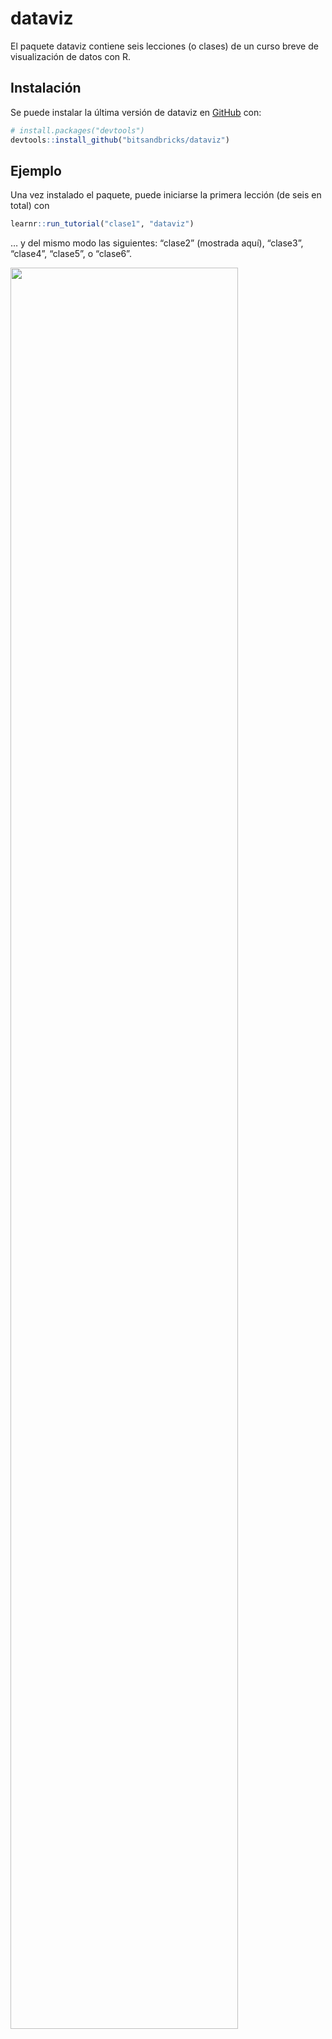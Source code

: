 
<!-- README.md is generated from README.Rmd. Please edit that file -->

# dataviz

<!-- badges: start -->

<!-- badges: end -->

El paquete dataviz contiene seis lecciones (o clases) de un curso breve
de visualización de datos con R.

## Instalación

Se puede instalar la última versión de dataviz en
[GitHub](https://github.com/) con:

``` r
# install.packages("devtools")
devtools::install_github("bitsandbricks/dataviz")
```

## Ejemplo

Una vez instalado el paquete, puede iniciarse la primera lección (de
seis en total) con

``` r
learnr::run_tutorial("clase1", "dataviz")
```

… y del mismo modo las siguientes: “clase2” (mostrada aquí), “clase3”,
“clase4”, “clase5”, o “clase6”.

<img src="https://bitsandbricks.github.io/img/dataviz_clase_2.png" width="85%" />
